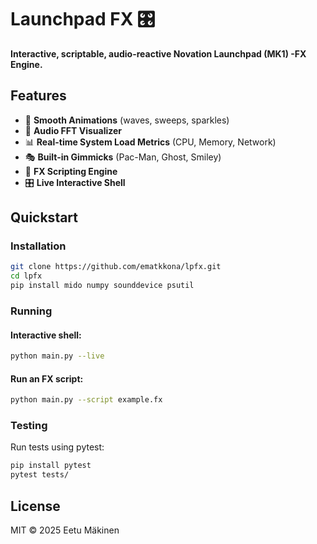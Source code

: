 # Launchpad FX 🎛️

**Interactive, scriptable, audio-reactive Novation Launchpad (MK1) -FX Engine.**

## Features

- 🌊 **Smooth Animations** (waves, sweeps, sparkles)
- 🎵 **Audio FFT Visualizer**
- 📊 **Real-time System Load Metrics** (CPU, Memory, Network)
- 🎭 **Built-in Gimmicks** (Pac-Man, Ghost, Smiley)
- 📝 **FX Scripting Engine**
- 🎛️ **Live Interactive Shell**

## Quickstart

### Installation
```bash
git clone https://github.com/ematkkona/lpfx.git
cd lpfx
pip install mido numpy sounddevice psutil
```

### Running

#### Interactive shell:
```bash
python main.py --live
```
#### Run an FX script:
```bash
python main.py --script example.fx
```
### Testing
Run tests using pytest:

```bash
pip install pytest
pytest tests/
```

## License
MIT © 2025 Eetu Mäkinen
